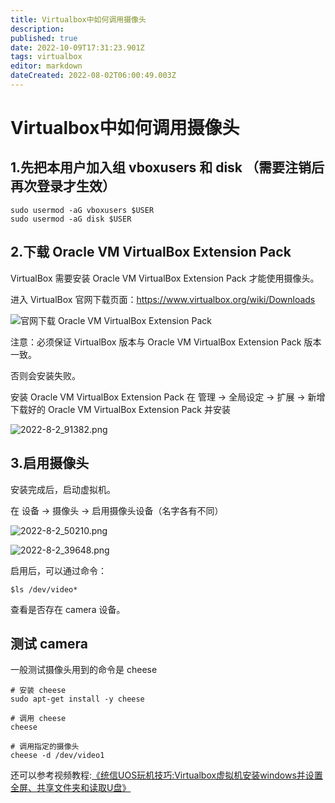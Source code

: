 ```yaml
---
title: Virtualbox中如何调用摄像头
description: 
published: true
date: 2022-10-09T17:31:23.901Z
tags: virtualbox
editor: markdown
dateCreated: 2022-08-02T06:00:49.003Z
---
```


# Virtualbox中如何调用摄像头
## 1.先把本用户加入组 vboxusers 和 disk （需要注销后再次登录才生效）
```
sudo usermod -aG vboxusers $USER
sudo usermod -aG disk $USER
```

## 2.下载 Oracle VM VirtualBox Extension Pack

VirtualBox 需要安装 Oracle VM VirtualBox Extension Pack 才能使用摄像头。

进入 VirtualBox 官网下载页面：https://www.virtualbox.org/wiki/Downloads


![官网下载 Oracle VM VirtualBox Extension Pack](https://i.loli.net/2019/03/24/5c96c81bb95f4.png)

注意：必须保证 VirtualBox 版本与 Oracle VM VirtualBox Extension Pack 版本一致。

否则会安装失败。

安装 Oracle VM VirtualBox Extension Pack
在 管理 -> 全局设定 -> 扩展 -> 新增下载好的 Oracle VM VirtualBox Extension Pack 并安装


![2022-8-2_91382.png](/2022-8-2_91382.png)

## 3.启用摄像头

安装完成后，启动虚拟机。

在 设备 -> 摄像头 -> 启用摄像头设备（名字各有不同）

![2022-8-2_50210.png](/2022-8-2_50210.png)


![2022-8-2_39648.png](/2022-8-2_39648.png)

启用后，可以通过命令：

```
$ls /dev/video*
```
查看是否存在 camera 设备。

## 测试 camera

一般测试摄像头用到的命令是 cheese

```
# 安装 cheese
sudo apt-get install -y cheese

# 调用 cheese
cheese

# 调用指定的摄像头
cheese -d /dev/video1
```


还可以参考视频教程:[《统信UOS玩机技巧:Virtualbox虚拟机安装windows并设置全屏、共享文件夹和读取U盘》](https://b23.tv/J5wQJKB)